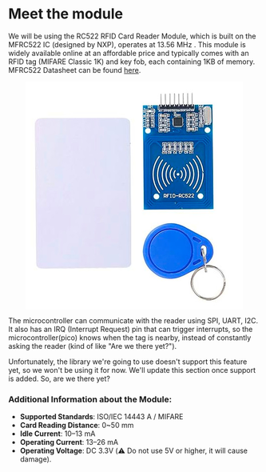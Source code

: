 # Meet the module

We will be using the RC522 RFID Card Reader Module, which is built on the MFRC522 IC (designed by NXP), operates at 13.56 MHz . This module is widely available online at an affordable price and typically comes with an RFID tag (MIFARE Classic 1K) and key fob, each containing 1KB of memory. MFRC522 Datasheet can be found [here](https://www.nxp.com/docs/en/data-sheet/MFRC522.pdf).

<img style="display: block; margin: auto;" src="./images/rc522-rfid-card-reader.jpg"/>

The microcontroller can communicate with the reader using SPI, UART, I2C. It also has an IRQ (Interrupt Request) pin that can trigger interrupts, so the microcontroller(pico) knows when the tag is nearby, instead of constantly asking the reader (kind of like "Are we there yet?").

Unfortunately, the library we're going to use doesn't support this feature yet, so we won't be using it for now. We'll update this section once support is added. So, are we there yet?

### Additional Information about the Module:
- **Supported Standards**: ISO/IEC 14443 A / MIFARE 
- **Card Reading Distance**: 0~50 mm 
- **Idle Current**: 10–13 mA  
- **Operating Current**: 13–26 mA  
- **Operating Voltage**: DC 3.3V  (⚠️ Do not use 5V or higher, it will cause damage).
